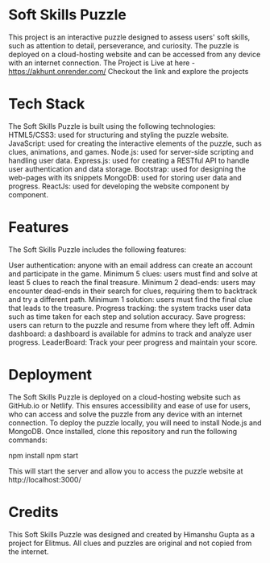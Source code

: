 # Soft Skills Puzzle

This project is an interactive puzzle designed to assess users' soft skills, such as attention to detail, perseverance, and curiosity. The puzzle is deployed on a cloud-hosting website and can be accessed from any device with an internet connection.
The Project is Live at here - https://akhunt.onrender.com/
Checkout the link and explore the projects

# Tech Stack

The Soft Skills Puzzle is built using the following technologies:
HTML5/CSS3: used for structuring and styling the puzzle website.
JavaScript: used for creating the interactive elements of the puzzle, such as clues, animations, and games.
Node.js: used for server-side scripting and handling user data.
Express.js: used for creating a RESTful API to handle user authentication and data storage.
Bootstrap: used for designing the web-pages with its snippets
MongoDB: used for storing user data and progress.
ReactJs: used for developing the website component by component.

# Features

The Soft Skills Puzzle includes the following features:

User authentication: anyone with an email address can create an account and participate in the game. Minimum 5 clues: users must find and solve at least 5 clues to reach the final treasure. Minimum 2 dead-ends: users may encounter dead-ends in their search for clues, requiring them to backtrack and try a different path. Minimum 1 solution: users must find the final clue that leads to the treasure. Progress tracking: the system tracks user data such as time taken for each step and solution accuracy. Save progress: users can return to the puzzle and resume from where they left off. Admin dashboard: a dashboard is available for admins to track and analyze user progress. LeaderBoard: Track your peer progress and maintain your score.

# Deployment

The Soft Skills Puzzle is deployed on a cloud-hosting website such as GitHub.io or Netlify. This ensures accessibility and ease of use for users, who can access and solve the puzzle from any device with an internet connection.
To deploy the puzzle locally, you will need to install Node.js and MongoDB. Once installed, clone this repository and run the following commands:

npm install
npm start

This will start the server and allow you to access the puzzle website at http://localhost:3000/

# Credits
This Soft Skills Puzzle was designed and created by Himanshu Gupta as a project for Elitmus. All clues and puzzles are original and not copied from the internet.

